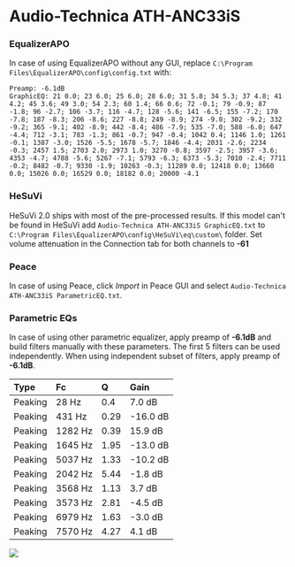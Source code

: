 # Audio-Technica ATH-ANC33iS

### EqualizerAPO
In case of using EqualizerAPO without any GUI, replace `C:\Program Files\EqualizerAPO\config\config.txt`
with:
```
Preamp: -6.1dB
GraphicEQ: 21 0.0; 23 6.0; 25 6.0; 28 6.0; 31 5.8; 34 5.3; 37 4.8; 41 4.2; 45 3.6; 49 3.0; 54 2.3; 60 1.4; 66 0.6; 72 -0.1; 79 -0.9; 87 -1.8; 96 -2.7; 106 -3.7; 116 -4.7; 128 -5.6; 141 -6.5; 155 -7.2; 170 -7.8; 187 -8.3; 206 -8.6; 227 -8.8; 249 -8.9; 274 -9.0; 302 -9.2; 332 -9.2; 365 -9.1; 402 -8.9; 442 -8.4; 486 -7.9; 535 -7.0; 588 -6.0; 647 -4.4; 712 -3.1; 783 -1.3; 861 -0.7; 947 -0.4; 1042 0.4; 1146 1.0; 1261 -0.1; 1387 -3.0; 1526 -5.5; 1678 -5.7; 1846 -4.4; 2031 -2.6; 2234 -0.3; 2457 1.5; 2703 2.0; 2973 1.0; 3270 -0.8; 3597 -2.5; 3957 -3.6; 4353 -4.7; 4788 -5.6; 5267 -7.1; 5793 -6.3; 6373 -5.3; 7010 -2.4; 7711 -0.2; 8482 -0.7; 9330 -1.9; 10263 -0.3; 11289 0.0; 12418 0.0; 13660 0.0; 15026 0.0; 16529 0.0; 18182 0.0; 20000 -4.1
```

### HeSuVi
HeSuVi 2.0 ships with most of the pre-processed results. If this model can't be found in HeSuVi add
`Audio-Technica ATH-ANC33iS GraphicEQ.txt` to `C:\Program Files\EqualizerAPO\config\HeSuVi\eq\custom\` folder.
Set volume attenuation in the Connection tab for both channels to **-61**

### Peace
In case of using Peace, click *Import* in Peace GUI and select `Audio-Technica ATH-ANC33iS ParametricEQ.txt`.

### Parametric EQs
In case of using other parametric equalizer, apply preamp of **-6.1dB** and build filters manually
with these parameters. The first 5 filters can be used independently.
When using independent subset of filters, apply preamp of **-6.1dB**.

| Type    | Fc      |    Q | Gain     |
|:--------|:--------|:-----|:---------|
| Peaking | 28 Hz   | 0.4  | 7.0 dB   |
| Peaking | 431 Hz  | 0.29 | -16.0 dB |
| Peaking | 1282 Hz | 0.39 | 15.9 dB  |
| Peaking | 1645 Hz | 1.95 | -13.0 dB |
| Peaking | 5037 Hz | 1.33 | -10.2 dB |
| Peaking | 2042 Hz | 5.44 | -1.8 dB  |
| Peaking | 3568 Hz | 1.13 | 3.7 dB   |
| Peaking | 3573 Hz | 2.81 | -4.5 dB  |
| Peaking | 6979 Hz | 1.63 | -3.0 dB  |
| Peaking | 7570 Hz | 4.27 | 4.1 dB   |

![](https://raw.githubusercontent.com/jaakkopasanen/AutoEq/master/results/rtings/avg/Audio-Technica%20ATH-ANC33iS/Audio-Technica%20ATH-ANC33iS.png)